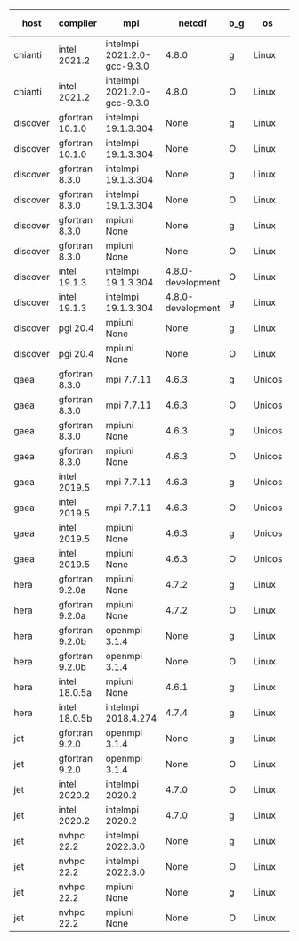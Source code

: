 

| host     | compiler                              | mpi                      | netcdf        | o_g        | os       | build       | u_pass          | u_fail          | s_pass            | s_fail            | e_pass             | e_fail             | nuopc_pass       | nuopc_fail       | artifacts link          |
|----------|---------------------------------------|--------------------------|---------------|------------|----------|-------------|-----------------|-----------------|-------------------|-------------------|--------------------|--------------------|------------------|------------------|-------------------------|
| chianti | intel 2021.2 | intelmpi 2021.2.0-gcc-9.3.0  | 4.8.0  | g | Linux | PASS | None | None | None | None | None | None | None | None | <a href="https://github.com/esmf-org/esmf-test-artifacts/tree/a2599369a886bc5882146056fb76ab5bdcbd4739/develop/intel/2021.2/g/intelmpi/2021.2.0-gcc-9.3.0" target="_blank">a259936</a> | 
| chianti | intel 2021.2 | intelmpi 2021.2.0-gcc-9.3.0  | 4.8.0  | O | Linux | PASS | 13898 | 0 | 49 | 0 | 80 | 0 | 52 | 0 | <a href="https://github.com/esmf-org/esmf-test-artifacts/tree/a4a530cefe1b5c2dcc46435c6a47655ad577cdbf/develop/intel/2021.2/O/intelmpi/2021.2.0-gcc-9.3.0" target="_blank">a4a530c</a> | 
| discover | gfortran 10.1.0 | intelmpi 19.1.3.304  | None  | g | Linux | PASS | 13882 | 16 | 49 | 0 | 80 | 0 | 52 | 0 | <a href="https://github.com/esmf-org/esmf-test-artifacts/tree/e2651ecce2acd702798aeca74faa1dedbc588739/develop/gfortran/10.1.0/g/intelmpi/19.1.3.304" target="_blank">e2651ec</a> | 
| discover | gfortran 10.1.0 | intelmpi 19.1.3.304  | None  | O | Linux | PASS | 13883 | 15 | 49 | 0 | 80 | 0 | 52 | 0 | <a href="https://github.com/esmf-org/esmf-test-artifacts/tree/4c926ce0236115aa1835d57027551f5dcb72f373/develop/gfortran/10.1.0/O/intelmpi/19.1.3.304" target="_blank">4c926ce</a> | 
| discover | gfortran 8.3.0 | intelmpi 19.1.3.304  | None  | g | Linux | PASS | 13883 | 15 | 49 | 0 | 80 | 0 | 52 | 0 | <a href="https://github.com/esmf-org/esmf-test-artifacts/tree/13089c56c171321aa576e9aafa9723814f6b2574/develop/gfortran/8.3.0/g/intelmpi/19.1.3.304" target="_blank">13089c5</a> | 
| discover | gfortran 8.3.0 | intelmpi 19.1.3.304  | None  | O | Linux | PASS | 13883 | 15 | 49 | 0 | 80 | 0 | 52 | 0 | <a href="https://github.com/esmf-org/esmf-test-artifacts/tree/83b03a2dc2559c7ed4b64b15653a803bd2bd6edd/develop/gfortran/8.3.0/O/intelmpi/19.1.3.304" target="_blank">83b03a2</a> | 
| discover | gfortran 8.3.0 | mpiuni None  | None  | g | Linux | PASS | 12319 | 0 | 8 | 0 | 43 | 0 | None | None | <a href="https://github.com/esmf-org/esmf-test-artifacts/tree/fcabb37b4ffba751a2f188d3350c4da09b521841/develop/gfortran/8.3.0/g/mpiuni/None" target="_blank">fcabb37</a> | 
| discover | gfortran 8.3.0 | mpiuni None  | None  | O | Linux | PASS | 12319 | 0 | 8 | 0 | 43 | 0 | None | None | <a href="https://github.com/esmf-org/esmf-test-artifacts/tree/8ee730c8b79d1e5a893ea8aacd96c51d300c8e80/develop/gfortran/8.3.0/O/mpiuni/None" target="_blank">8ee730c</a> | 
| discover | intel 19.1.3 | intelmpi 19.1.3.304  | 4.8.0-development  | O | Linux | PASS | 13898 | 0 | 49 | 0 | 80 | 0 | 52 | 0 | <a href="https://github.com/esmf-org/esmf-test-artifacts/tree/00b0b60883513feff2a2023d6c018fc1b5feb741/develop/intel/19.1.3/O/intelmpi/19.1.3.304" target="_blank">00b0b60</a> | 
| discover | intel 19.1.3 | intelmpi 19.1.3.304  | 4.8.0-development  | g | Linux | PASS | 13898 | 0 | 49 | 0 | 80 | 0 | 52 | 0 | <a href="https://github.com/esmf-org/esmf-test-artifacts/tree/b36b5debd631eaab8e3af4bffcb78b2017ce4b87/develop/intel/19.1.3/g/intelmpi/19.1.3.304" target="_blank">b36b5de</a> | 
| discover | pgi 20.4 | mpiuni None  | None  | g | Linux | PASS | None | None | None | None | None | None | None | None | <a href="https://github.com/esmf-org/esmf-test-artifacts/tree/a3bd08d11a26f56dc32495d4066762b40dbea4fd/develop/pgi/20.4/g/mpiuni/None" target="_blank">a3bd08d</a> | 
| discover | pgi 20.4 | mpiuni None  | None  | O | Linux | PASS | None | None | None | None | None | None | None | None | <a href="https://github.com/esmf-org/esmf-test-artifacts/tree/08f8ad3cf659900271dd47b48e15326b30c7d99d/develop/pgi/20.4/O/mpiuni/None" target="_blank">08f8ad3</a> | 
| gaea | gfortran 8.3.0 | mpi 7.7.11  | 4.6.3  | g | Unicos | PASS | 13897 | 1 | 49 | 0 | 80 | 0 | 47 | 5 | <a href="https://github.com/esmf-org/esmf-test-artifacts/tree/7f27623011ebf3801f7bbc1d81102ec424cda29c/develop/gfortran/8.3.0/g/mpi/7.7.11" target="_blank">7f27623</a> | 
| gaea | gfortran 8.3.0 | mpi 7.7.11  | 4.6.3  | O | Unicos | PASS | 13897 | 1 | 49 | 0 | 80 | 0 | 47 | 5 | <a href="https://github.com/esmf-org/esmf-test-artifacts/tree/21c4d8b66617afd5536b3b2d51d1b1b6743d105a/develop/gfortran/8.3.0/O/mpi/7.7.11" target="_blank">21c4d8b</a> | 
| gaea | gfortran 8.3.0 | mpiuni None  | 4.6.3  | g | Unicos | PASS | 12319 | 0 | 8 | 0 | 43 | 0 | None | None | <a href="https://github.com/esmf-org/esmf-test-artifacts/tree/d6f04b81ea21d2319a4cac22c66fdd533d5796ad/develop/gfortran/8.3.0/g/mpiuni/None" target="_blank">d6f04b8</a> | 
| gaea | gfortran 8.3.0 | mpiuni None  | 4.6.3  | O | Unicos | PASS | 12319 | 0 | 8 | 0 | 43 | 0 | None | None | <a href="https://github.com/esmf-org/esmf-test-artifacts/tree/a59e41da3420c5dd4637ae1f3da52ff5450dc694/develop/gfortran/8.3.0/O/mpiuni/None" target="_blank">a59e41d</a> | 
| gaea | intel 2019.5 | mpi 7.7.11  | 4.6.3  | g | Unicos | PASS | 13883 | 15 | 49 | 0 | 80 | 0 | 47 | 5 | <a href="https://github.com/esmf-org/esmf-test-artifacts/tree/637c2620345139ec9faa829642ec3639a82d387f/develop/intel/2019.5/g/mpi/7.7.11" target="_blank">637c262</a> | 
| gaea | intel 2019.5 | mpi 7.7.11  | 4.6.3  | O | Unicos | PASS | 13883 | 15 | 49 | 0 | 80 | 0 | 47 | 5 | <a href="https://github.com/esmf-org/esmf-test-artifacts/tree/dd40e259a255b10297747e46e17e94572a8336ae/develop/intel/2019.5/O/mpi/7.7.11" target="_blank">dd40e25</a> | 
| gaea | intel 2019.5 | mpiuni None  | 4.6.3  | g | Unicos | PASS | 12304 | 15 | 8 | 0 | 43 | 0 | None | None | <a href="https://github.com/esmf-org/esmf-test-artifacts/tree/65120b104c0a71aba7aa6d71115bd7bd51bcdfa2/develop/intel/2019.5/g/mpiuni/None" target="_blank">65120b1</a> | 
| gaea | intel 2019.5 | mpiuni None  | 4.6.3  | O | Unicos | PASS | 12304 | 15 | 8 | 0 | 43 | 0 | None | None | <a href="https://github.com/esmf-org/esmf-test-artifacts/tree/5f3ac61314c89998f7efd305a9fb692d46f86844/develop/intel/2019.5/O/mpiuni/None" target="_blank">5f3ac61</a> | 
| hera | gfortran 9.2.0a | mpiuni None  | 4.7.2  | g | Linux | PASS | None | None | None | None | None | None | None | None | <a href="https://github.com/esmf-org/esmf-test-artifacts/tree/03222ec9603be2c57fdb62a98b6c8ba31b6a1e21/develop/gfortran/9.2.0a/g/mpiuni/None" target="_blank">03222ec</a> | 
| hera | gfortran 9.2.0a | mpiuni None  | 4.7.2  | O | Linux | PASS | None | None | None | None | None | None | None | None | <a href="https://github.com/esmf-org/esmf-test-artifacts/tree/3cc6b66de1a29e61a10702fdb9b24ef5681428a3/develop/gfortran/9.2.0a/O/mpiuni/None" target="_blank">3cc6b66</a> | 
| hera | gfortran 9.2.0b | openmpi 3.1.4  | None  | g | Linux | PASS | None | None | None | None | None | None | None | None | <a href="https://github.com/esmf-org/esmf-test-artifacts/tree/4cc5847b08631666964497eb0092025e3c928263/develop/gfortran/9.2.0b/g/openmpi/3.1.4" target="_blank">4cc5847</a> | 
| hera | gfortran 9.2.0b | openmpi 3.1.4  | None  | O | Linux | PASS | None | None | None | None | None | None | None | None | <a href="https://github.com/esmf-org/esmf-test-artifacts/tree/502a8b48aaec154771ccb734bd334399f83b3389/develop/gfortran/9.2.0b/O/openmpi/3.1.4" target="_blank">502a8b4</a> | 
| hera | intel 18.0.5a | mpiuni None  | 4.6.1  | g | Linux | PASS | None | None | None | None | None | None | None | None | <a href="https://github.com/esmf-org/esmf-test-artifacts/tree/07a05592e3d60c84db4b352f9c001e409b5e7d5b/develop/intel/18.0.5a/g/mpiuni/None" target="_blank">07a0559</a> | 
| hera | intel 18.0.5b | intelmpi 2018.4.274  | 4.7.4  | g | Linux | PASS | None | None | None | None | None | None | None | None | <a href="https://github.com/esmf-org/esmf-test-artifacts/tree/c0e375531814a30735510c9483be2c037f9c4b34/develop/intel/18.0.5b/g/intelmpi/2018.4.274" target="_blank">c0e3755</a> | 
| jet | gfortran 9.2.0 | openmpi 3.1.4  | None  | g | Linux | PASS | 13898 | 0 | 49 | 0 | 80 | 0 | 52 | 0 | <a href="https://github.com/esmf-org/esmf-test-artifacts/tree/45e7fe1b9b5f74094de0feb246f7190aaf1790e6/develop/gfortran/9.2.0/g/openmpi/3.1.4" target="_blank">45e7fe1</a> | 
| jet | gfortran 9.2.0 | openmpi 3.1.4  | None  | O | Linux | PASS | 13898 | 0 | 49 | 0 | 80 | 0 | 52 | 0 | <a href="https://github.com/esmf-org/esmf-test-artifacts/tree/86f6916640b89210e50b2fa02e5ef31d7b088790/develop/gfortran/9.2.0/O/openmpi/3.1.4" target="_blank">86f6916</a> | 
| jet | intel 2020.2 | intelmpi 2020.2  | 4.7.0  | O | Linux | PASS | 13898 | 0 | 49 | 0 | 80 | 0 | 52 | 0 | <a href="https://github.com/esmf-org/esmf-test-artifacts/tree/70c9de46d956f1514f3a3c19bfa967a623798c28/develop/intel/2020.2/O/intelmpi/2020.2" target="_blank">70c9de4</a> | 
| jet | intel 2020.2 | intelmpi 2020.2  | 4.7.0  | g | Linux | PASS | 13898 | 0 | 49 | 0 | 80 | 0 | 52 | 0 | <a href="https://github.com/esmf-org/esmf-test-artifacts/tree/315668590280c8a6e5a16a4849c1bc2b3604e68b/develop/intel/2020.2/g/intelmpi/2020.2" target="_blank">3156685</a> | 
| jet | nvhpc 22.2 | intelmpi 2022.3.0  | None  | g | Linux | FAIL | None | None | None | None | None | None | None | None | <a href="https://github.com/esmf-org/esmf-test-artifacts/tree/58caa8d88b7fe260761efe7e9e8f1c9e67a6ffbe/develop/nvhpc/22.2/g/intelmpi/2022.3.0" target="_blank">58caa8d</a> | 
| jet | nvhpc 22.2 | intelmpi 2022.3.0  | None  | O | Linux | FAIL | None | None | None | None | None | None | None | None | <a href="https://github.com/esmf-org/esmf-test-artifacts/tree/c3af3dc3110f9c6fc41bc67fd038b12502c68813/develop/nvhpc/22.2/O/intelmpi/2022.3.0" target="_blank">c3af3dc</a> | 
| jet | nvhpc 22.2 | mpiuni None  | None  | g | Linux | PASS | 11694 | 625 | 4 | 4 | 40 | 3 | None | None | <a href="https://github.com/esmf-org/esmf-test-artifacts/tree/7cb1a6933ec6217c888f3b53a987a6ee99fa9b7f/develop/nvhpc/22.2/g/mpiuni/None" target="_blank">7cb1a69</a> | 
| jet | nvhpc 22.2 | mpiuni None  | None  | O | Linux | PASS | 12317 | 2 | 8 | 0 | 43 | 0 | None | None | <a href="https://github.com/esmf-org/esmf-test-artifacts/tree/4b604ee8dc24945250ced51bcebd4af5c93f578d/develop/nvhpc/22.2/O/mpiuni/None" target="_blank">4b604ee</a> | 
